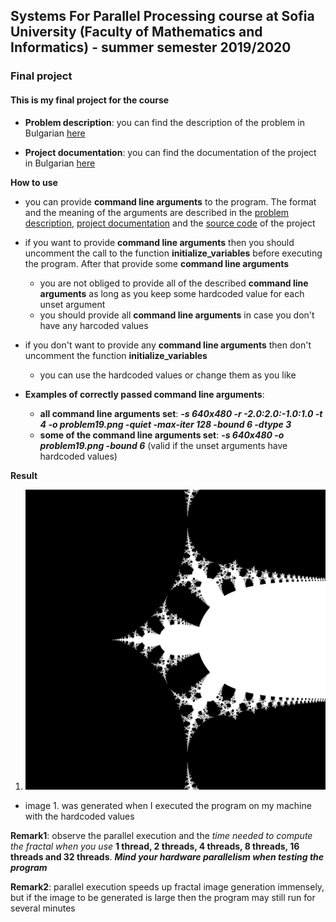 ## Systems For Parallel Processing course at Sofia University (Faculty of Mathematics and Informatics) - summer semester 2019/2020

### Final project
#### This is my final project for the course

* **Problem description**: you can find the description of the problem in Bulgarian [here](./zad19-fractal.pdf)

* **Project documentation**: you can find the documentation of the project in Bulgarian [here](./documentation.pdf)

**How to use**
* you can provide **command line arguments** to the program. The format and the meaning of the arguments are described in the [problem description](./zad19-fractal.pdf), [project documentation](./documentation.pdf) and the [source code](./project.cpp) of the project 

* if you want to provide **command line arguments** then you should uncomment the call to the function **initialize_variables** before executing the program. After that provide some **command line arguments**
    * you are not obliged to provide all of the described **command line arguments** as long as you keep some hardcoded value for each unset argument
    * you should provide all **command line arguments** in case you don't have any harcoded values
* if you don't want to provide any **command line arguments** then don't uncomment the function **initialize_variables**
    * you can use the hardcoded values or change them as you like

* **Examples of correctly passed command line arguments**:
    * **all command line arguments set**: ***-s 640x480 -r -2.0:2.0:-1.0:1.0 -t 4 -o problem19.png -quiet -max-iter 128 -bound 6 -dtype 3***
    * **some of the command line arguments set**: ***-s 640x480 -o problem19.png -bound 6*** (valid if the unset arguments have hardcoded values)

**Result**
1. ![Fractal_image_1024x1024](./zad19_1024x1024.bmp)
* image 1. was generated when I executed the program on my machine with the hardcoded values

**Remark1**: observe the parallel execution and the *time needed to compute the fractal when you use* **1 thread, 2 threads, 4 threads, 8 threads, 16 threads and 32 threads**. ***Mind your hardware parallelism when testing the program***

**Remark2**: parallel execution speeds up fractal image generation immensely, but if the image to be generated is large then the program may still run for several minutes